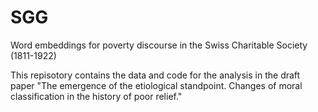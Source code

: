# SGG
Word embeddings for poverty discourse in the Swiss Charitable Society (1811-1922)

This repisotory contains the data and code for the analysis in the draft paper "The emergence of the etiological standpoint. Changes of moral classification in the history of poor relief."

